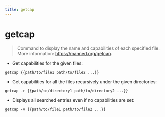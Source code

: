 ```yaml
---
title: getcap
---
```

# getcap

> Command to display the name and capabilities of each specified file.
> More information: <https://manned.org/getcap>.

- Get capabilities for the given files:

`getcap {{path/to/file1 path/to/file2 ...}}`

- Get capabilities for all the files recursively under the given directories:

`getcap -r {{path/to/directory1 path/to/directory2 ...}}`

- Displays all searched entries even if no capabilities are set:

`getcap -v {{path/to/file1 path/to/file2 ...}}`
